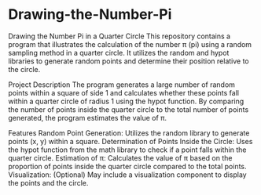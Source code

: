 # Drawing-the-Number-Pi

Drawing the Number Pi in a Quarter Circle
This repository contains a program that illustrates the calculation of the number π (pi) using a random sampling method in a quarter circle. It utilizes the random and hypot libraries to generate random points and determine their position relative to the circle.

Project Description
The program generates a large number of random points within a square of side 1 and calculates whether these points fall within a quarter circle of radius 1 using the hypot function. By comparing the number of points inside the quarter circle to the total number of points generated, the program estimates the value of π.

Features
Random Point Generation: Utilizes the random library to generate points (x, y) within a square.
Determination of Points Inside the Circle: Uses the hypot function from the math library to check if a point falls within the quarter circle.
Estimation of π: Calculates the value of π based on the proportion of points inside the quarter circle compared to the total points.
Visualization: (Optional) May include a visualization component to display the points and the circle.

